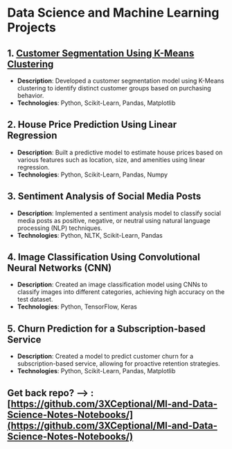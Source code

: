 # Data Science and Machine Learning Projects

## 1. [Customer Segmentation Using K-Means Clustering](https://github.com/3XCeptional/Ml-and-Data-Science-Notes-Notebooks/blob/main/DataScience_and_ML_Notebooks/kmeans/Customer%20Segmentation%20Using%20K-Means%20Clustering.ipynb)

- **Description**: Developed a customer segmentation model using K-Means clustering to identify distinct customer groups based on purchasing behavior.
- **Technologies**: Python, Scikit-Learn, Pandas, Matplotlib

## 2. House Price Prediction Using Linear Regression

- **Description**: Built a predictive model to estimate house prices based on various features such as location, size, and amenities using linear regression.
- **Technologies**: Python, Scikit-Learn, Pandas, Numpy

## 3. Sentiment Analysis of Social Media Posts

- **Description**: Implemented a sentiment analysis model to classify social media posts as positive, negative, or neutral using natural language processing (NLP) techniques.
- **Technologies**: Python, NLTK, Scikit-Learn, Pandas

## 4. Image Classification Using Convolutional Neural Networks (CNN)

- **Description**: Created an image classification model using CNNs to classify images into different categories, achieving high accuracy on the test dataset.
- **Technologies**: Python, TensorFlow, Keras

## 5. Churn Prediction for a Subscription-based Service

- **Description**: Created a model to predict customer churn for a subscription-based service, allowing for proactive retention strategies.
- **Technologies**: Python, Scikit-Learn, Pandas, Matplotlib



## Get back repo? --> : [https://github.com/3XCeptional/Ml-and-Data-Science-Notes-Notebooks/](https://github.com/3XCeptional/Ml-and-Data-Science-Notes-Notebooks/)
